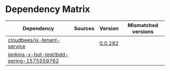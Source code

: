 # Dependency Matrix

Dependency | Sources | Version | Mismatched versions
---------- | ------- | ------- | -------------------
[cloudbees/jx-tenant-service](https://github.com/cloudbees/jx-tenant-service) |  | [0.0.282](https://github.com/cloudbees/jx-tenant-service/releases/tag/v0.0.282) | 
[jenkins-x-bot-test/bdd-spring-1575559762](https://github.com/jenkins-x-bot-test/bdd-spring-1575559762.git) |  | []() | 
